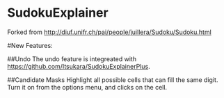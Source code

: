 # SudokuExplainer
Forked from http://diuf.unifr.ch/pai/people/juillera/Sudoku/Sudoku.html

#New Features:

##Undo
The undo feature is integreated with https://github.com/Itsukara/SudokuExplainerPlus.

##Candidate Masks
Highlight all possible cells that can fill the same digit.
Turn it on from the options menu, and clicks on the cell.
